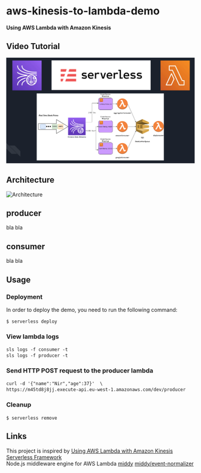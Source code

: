 # aws-kinesis-to-lambda-demo
**Using AWS Lambda with Amazon Kinesis**
## Video Tutorial
[![AWS Kinesis to Lambda Tutorial in Nodejs using Serverless framework](assets/images/thumbnail.png)](https://youtu.be/t6h32ccBxdM)

## Architecture
![Architecture](assets/images/Scaling%20based%20on%20Amazon%20SQS%20-%20Diagram.jpg)

## producer
bla bla
## consumer
bla bla
## Usage
### Deployment
In order to deploy the demo, you need to run the following command:
```
$ serverless deploy
```
### View lambda logs
```
sls logs -f consumer -t
sls logs -f producer -t
```
### Send HTTP POST request to the producer lambda
```
curl -d '{"name":"Nir","age":37}'  \
https://m45td8j8jj.execute-api.eu-west-1.amazonaws.com/dev/producer
```
### Cleanup
```
$ serverless remove
```
## Links
This project is inspired by [Using AWS Lambda with Amazon Kinesis](https://docs.aws.amazon.com/lambda/latest/dg/with-kinesis.html)
\
[Serverless Framework](https://www.serverless.com/framework/docs/getting-started)
\
Node.js middleware engine for AWS Lambda [middy](https://middy.js.org/) [middy/event-normalizer](https://www.npmjs.com/package/@middy/event-normalizer)


